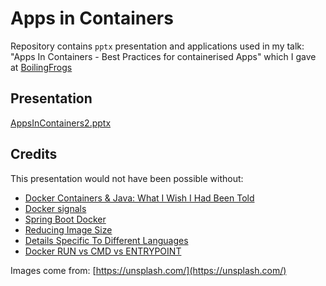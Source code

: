 # Apps in Containers

Repository contains `pptx` presentation and applications used in my talk: "Apps In Containers - Best Practices for containerised Apps" which I gave at [BoilingFrogs](https://2020.boilingfrogs.pl/)

## Presentation

[AppsInContainers2.pptx](presentation/AppsInContainers2.pptx)

## Credits

This presentation would not have been possible without:

* [Docker Containers & Java: What I Wish I Had Been Told](https://www.youtube.com/watch?v=d7ajT14ENKk)
* [Docker signals](https://hynek.me/articles/docker-signals/)
* [Spring Boot Docker](https://spring.io/guides/gs/spring-boot-Docker/)
* [Reducing Image Size](https://www.ardanlabs.com/blog/2020/02/docker-images-part1-reducing-image-size.html)
* [Details Specific To Different Languages](https://www.ardanlabs.com/blog/2020/02/docker-images-part2-details-specific-to-different-languages.html)
* [Docker RUN vs CMD vs ENTRYPOINT](https://goinbigdata.com/docker-run-vs-cmd-vs-entrypoint/)

Images come from: [https://unsplash.com/](https://unsplash.com/)